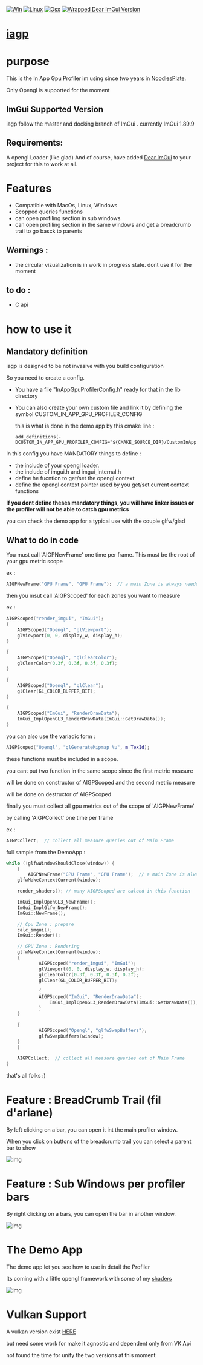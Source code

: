 [![Win](https://github.com/aiekick/iagp/actions/workflows/Win.yml/badge.svg)](https://github.com/aiekick/iagp/actions/workflows/Win.yml)
[![Linux](https://github.com/aiekick/iagp/actions/workflows/Linux.yml/badge.svg)](https://github.com/aiekick/iagp/actions/workflows/Linux.yml)
[![Osx](https://github.com/aiekick/iagp/actions/workflows/Osx.yml/badge.svg)](https://github.com/aiekick/iagp/actions/workflows/Osx.yml)
[![Wrapped Dear ImGui Version](https://img.shields.io/badge/Dear%20ImGui%20Version-1.89.9-blue.svg)](https://github.com/ocornut/imgui)

# [iagp](https://github.com/aiekick/iagp)

# purpose

This is the In App Gpu Profiler im using since two years in [NoodlesPlate](https://github.com/aiekick/NoodlesPlate).

Only Opengl is supported for the moment

## ImGui Supported Version

iagp follow the master and docking branch of ImGui . currently ImGui 1.89.9

## Requirements:

A opengl Loader (like glad)
And of course, have added [Dear ImGui](https://github.com/ocornut/imgui) to your project for this to work at all.

# Features

- Compatible with MacOs, Linux, Windows
- Scopped queries functions
- can open profiling section in sub windows
- can open profiling section in the same windows and get a breadcrumb trail to go basck to parents

## Warnings : 
- the circular vizualization is in work in progress state. dont use it for the moment

## to do :
- C api

# how to use it

## Mandatory definition

iagp is designed to be not invasive with you build configuration

So you need to create a config.

* You have a file "InAppGpuProfilerConfig.h" ready for that in the lib directory
* You can also create your own custom file and link it by defining the symbol CUSTOM_IN_APP_GPU_PROFILER_CONFIG

  this is what is done in the demo app by this cmake line :
  ```
  add_definitions(-DCUSTOM_IN_APP_GPU_PROFILER_CONFIG="${CMAKE_SOURCE_DIR}/CustomInAppGpuProfiler.h")
  ```

In this config you have MANDATORY things to define :
- the include of your opengl loader.
- the include of imgui.h and imgui_internal.h
- define he fucntion to get/set the opengl context
- define the opengl context pointer used by you get/set current context functions

**If you dont define theses mandatory things, you will have linker issues or the profiler will not be able to catch gpu metrics**

you can check the demo app for a typical use with the couple glfw/glad
 
## What to do in code

You must call 'AIGPNewFrame' one time per frame. 
This must be the root of your gpu metric scope

ex :
```cpp
AIGPNewFrame("GPU Frame", "GPU Frame");  // a main Zone is always needed                
```

then you msut call 'AIGPScoped' for each zones you want to measure

ex :
```cpp
AIGPScoped("render_imgui", "ImGui");
{
	AIGPScoped("Opengl", "glViewport");
	glViewport(0, 0, display_w, display_h);
}

{
	AIGPScoped("Opengl", "glClearColor");
	glClearColor(0.3f, 0.3f, 0.3f, 0.3f);
}

{
	AIGPScoped("Opengl", "glClear");
	glClear(GL_COLOR_BUFFER_BIT);
}

{
	AIGPScoped("ImGui", "RenderDrawData");
	ImGui_ImplOpenGL3_RenderDrawData(ImGui::GetDrawData());
}     
```

you can also use the variadic form :

```cpp
AIGPScoped("Opengl", "glGenerateMipmap %u", m_TexId);
```

these functions must be included in a scope.

you cant put two function in the same scope since the first metric measure 

will be done on constructor of AIGPScoped and the second metric measure 

will be done on destructor of AIGPScoped

finally you must collect all gpu metrics out of the scope of 'AIGPNewFrame' 

by calling 'AIGPCollect' one time per frame

ex :
```cpp
AIGPCollect;  // collect all measure queries out of Main Frame               
```

full sample from the DemoApp :

```cpp 
while (!glfwWindowShouldClose(window)) {
    {
        AIGPNewFrame("GPU Frame", "GPU Frame");  // a main Zone is always needed
	glfwMakeContextCurrent(window);

	render_shaders(); // many AIGPScoped are caleed in this function

	ImGui_ImplOpenGL3_NewFrame();
	ImGui_ImplGlfw_NewFrame();
	ImGui::NewFrame();

	// Cpu Zone : prepare
	calc_imgui();
	ImGui::Render();

	// GPU Zone : Rendering
	glfwMakeContextCurrent(window);
	{
            AIGPScoped("render_imgui", "ImGui");
            glViewport(0, 0, display_w, display_h);
            glClearColor(0.3f, 0.3f, 0.3f, 0.3f);
            glClear(GL_COLOR_BUFFER_BIT);

            {
	        AIGPScoped("ImGui", "RenderDrawData");
                ImGui_ImplOpenGL3_RenderDrawData(ImGui::GetDrawData());
            }
	}

	{
            AIGPScoped("Opengl", "glfwSwapBuffers");
            glfwSwapBuffers(window);
	}
    }

    AIGPCollect;  // collect all measure queries out of Main Frame
}      
```

that's all folks :)

# Feature : BreadCrumb Trail (fil d'ariane)

By left clicking on a bar, you can open it int the main profiler window. 

When you click on buttons of the breadcrumb trail you can select a parent bar to show

![img](https://github.com/aiekick/iagp/blob/DemoApp/doc/breadcrumbtrail.gif)

# Feature : Sub Windows per profiler bars

By right clicking on a bars, you can open the bar in another window.

![img](https://github.com/aiekick/iagp/blob/DemoApp/doc/sub_windows.gif)

# The Demo App

The demo app let you see how to use in detail the Profiler

Its coming with a little opengl framework with some of my [shaders](https://www.shadertoy.com/user/aiekick)

![img](https://github.com/aiekick/iagp/blob/DemoApp/doc/thumbnail.png)

# Vulkan Support

A vulkan version exist [HERE](https://github.com/aiekick/Gaia/blob/f7eb02beac1ee54e085a8e73387a782b329fa7f8/src/Gui/VulkanProfiler.cpp)

but need some work for make it agnostic and dependent only from VK Api

not found the time for unify the two versions at this moment
